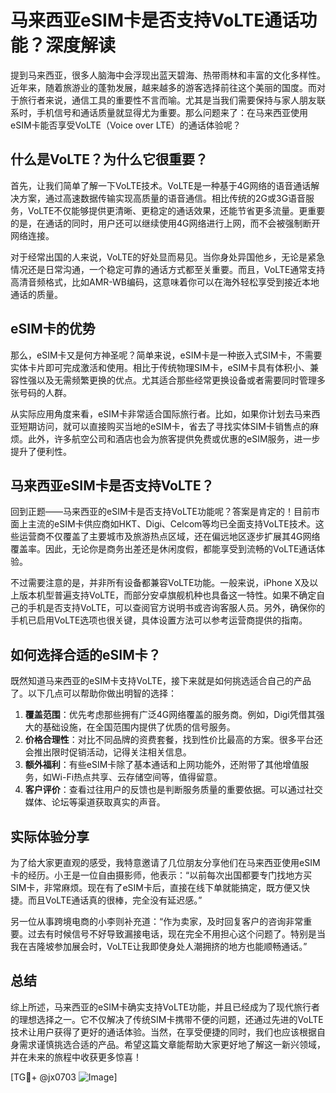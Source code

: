 # 马来西亚eSIM卡是否支持VoLTE通话功能？深度解读

提到马来西亚，很多人脑海中会浮现出蓝天碧海、热带雨林和丰富的文化多样性。近年来，随着旅游业的蓬勃发展，越来越多的游客选择前往这个美丽的国度。而对于旅行者来说，通信工具的重要性不言而喻。尤其是当我们需要保持与家人朋友联系时，手机信号和通话质量就显得尤为重要。那么问题来了：在马来西亚使用eSIM卡能否享受VoLTE（Voice over LTE）的通话体验呢？

## 什么是VoLTE？为什么它很重要？

首先，让我们简单了解一下VoLTE技术。VoLTE是一种基于4G网络的语音通话解决方案，通过高速数据传输实现高质量的语音通信。相比传统的2G或3G语音服务，VoLTE不仅能够提供更清晰、更稳定的通话效果，还能节省更多流量。更重要的是，在通话的同时，用户还可以继续使用4G网络进行上网，而不会被强制断开网络连接。

对于经常出国的人来说，VoLTE的好处显而易见。当你身处异国他乡，无论是紧急情况还是日常沟通，一个稳定可靠的通话方式都至关重要。而且，VoLTE通常支持高清音频格式，比如AMR-WB编码，这意味着你可以在海外轻松享受到接近本地通话的质量。

## eSIM卡的优势

那么，eSIM卡又是何方神圣呢？简单来说，eSIM卡是一种嵌入式SIM卡，不需要实体卡片即可完成激活和使用。相比于传统物理SIM卡，eSIM卡具有体积小、兼容性强以及无需频繁更换的优点。尤其适合那些经常更换设备或者需要同时管理多张号码的人群。

从实际应用角度来看，eSIM卡非常适合国际旅行者。比如，如果你计划去马来西亚短期访问，就可以直接购买当地的eSIM卡，省去了寻找实体SIM卡销售点的麻烦。此外，许多航空公司和酒店也会为旅客提供免费或优惠的eSIM服务，进一步提升了便利性。

## 马来西亚eSIM卡是否支持VoLTE？

回到正题——马来西亚的eSIM卡是否支持VoLTE功能呢？答案是肯定的！目前市面上主流的eSIM卡供应商如HKT、Digi、Celcom等均已全面支持VoLTE技术。这些运营商不仅覆盖了主要城市及旅游热点区域，还在偏远地区逐步扩展其4G网络覆盖率。因此，无论你是商务出差还是休闲度假，都能享受到流畅的VoLTE通话体验。

不过需要注意的是，并非所有设备都兼容VoLTE功能。一般来说，iPhone X及以上版本机型普遍支持VoLTE，而部分安卓旗舰机种也具备这一特性。如果不确定自己的手机是否支持VoLTE，可以查阅官方说明书或咨询客服人员。另外，确保你的手机已启用VoLTE选项也很关键，具体设置方法可以参考运营商提供的指南。

## 如何选择合适的eSIM卡？

既然知道马来西亚的eSIM卡支持VoLTE，接下来就是如何挑选适合自己的产品了。以下几点可以帮助你做出明智的选择：

1. **覆盖范围**：优先考虑那些拥有广泛4G网络覆盖的服务商。例如，Digi凭借其强大的基础设施，在全国范围内提供了优质的信号服务。
2. **价格合理性**：对比不同品牌的资费套餐，找到性价比最高的方案。很多平台还会推出限时促销活动，记得关注相关信息。
3. **额外福利**：有些eSIM卡除了基本通话和上网功能外，还附带了其他增值服务，如Wi-Fi热点共享、云存储空间等，值得留意。
4. **客户评价**：查看过往用户的反馈也是判断服务质量的重要依据。可以通过社交媒体、论坛等渠道获取真实的声音。

## 实际体验分享

为了给大家更直观的感受，我特意邀请了几位朋友分享他们在马来西亚使用eSIM卡的经历。小王是一位自由摄影师，他表示：“以前每次出国都要专门找地方买SIM卡，非常麻烦。现在有了eSIM卡后，直接在线下单就能搞定，既方便又快捷。而且VoLTE通话真的很棒，完全没有延迟感。”

另一位从事跨境电商的小李则补充道：“作为卖家，及时回复客户的咨询非常重要。过去有时候信号不好导致漏接电话，现在完全不用担心这个问题了。特别是当我在吉隆坡参加展会时，VoLTE让我即使身处人潮拥挤的地方也能顺畅通话。”

## 总结

综上所述，马来西亚的eSIM卡确实支持VoLTE功能，并且已经成为了现代旅行者的理想选择之一。它不仅解决了传统SIM卡携带不便的问题，还通过先进的VoLTE技术让用户获得了更好的通话体验。当然，在享受便捷的同时，我们也应该根据自身需求谨慎挑选合适的产品。希望这篇文章能帮助大家更好地了解这一新兴领域，并在未来的旅程中收获更多惊喜！

[TG💪+ @jx0703 ![Image](https://github.com/user-attachments/assets/dbca1d08-cadb-493c-b0ec-ad6f7a83f270)]